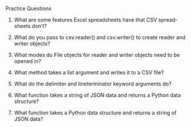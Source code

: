 Practice Questions
1. What are some features Excel spreadsheets have that CSV spread-sheets don’t?

2. What do you pass to csv.reader() and csv.writer() to create reader and writer objects?

3. What modes do File objects for reader and writer objects need to be opened in?

4. What method takes a list argument and writes it to a CSV file?

5. What do the delimiter and lineterminator keyword arguments do?

6. What function takes a string of JSON data and returns a Python data structure?

7. What function takes a Python data structure and returns a string of JSON data?
